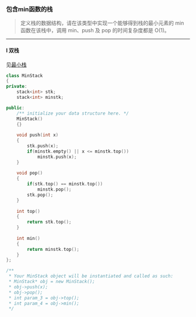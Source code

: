 ### 包含min函数的栈

> 定义栈的数据结构，请在该类型中实现一个能够得到栈的最小元素的 min 函数在该栈中，调用 min、push 及 pop 的时间复杂度都是 O(1)。  

----------

#### I 双栈

见[最小栈](./%230155%20Min%20Stack%20最小栈.md)

```cpp
class MinStack 
{
private:
    stack<int> stk;
    stack<int> minstk;

public:
    /** initialize your data structure here. */
    MinStack()
    {}
    
    void push(int x) 
    {
        stk.push(x);
        if(minstk.empty() || x <= minstk.top())
            minstk.push(x); 
    }
    
    void pop() 
    {
        if(stk.top() == minstk.top())
            minstk.pop();
        stk.pop();
    }
    
    int top() 
    {
        return stk.top();
    }
    
    int min() 
    {
        return minstk.top();
    }
};

/**
 * Your MinStack object will be instantiated and called as such:
 * MinStack* obj = new MinStack();
 * obj->push(x);
 * obj->pop();
 * int param_3 = obj->top();
 * int param_4 = obj->min();
 */
```
